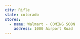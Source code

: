 ```yaml
---
city: Rifle
state: colorado
stores:
  - name: Walmart - COMING SOON
    address: 1000 Airport Road
---
```

